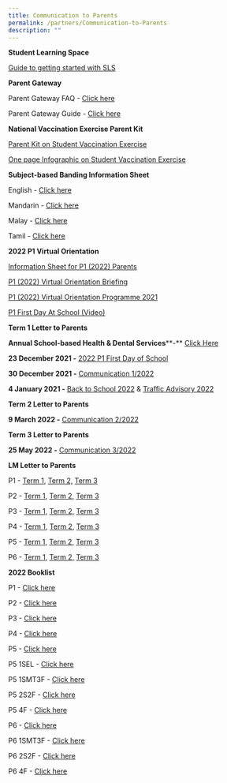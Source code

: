 ```yaml
---
title: Communication to Parents
permalink: /partners/Communication-to-Parents
description: ""
---
```

**Student Learning Space**

[Guide to getting started with SLS](/files/Annexes%20to%20Letter%20to%20Parents.pdf)

  

**Parent Gateway**

Parent Gateway FAQ - [Click here](/files/Annexes%20to%20Letter%20to%20Parents.pdf)

Parent Gateway Guide - [Click here](/files/Parents%20Gateway%20User%20Guide.pdf)

  

**National Vaccination Exercise Parent Kit**

[Parent Kit on Student Vaccination Exercise](/files/Resource%202%20Parent%20Kit%20on%20Student%20Vaccination%20Exercise.pdf)

[One page Infographic on Student Vaccination Exercise](/files/Resource%203%20One%20page%20Infographic%20on%20Student%20Vaccination%20Exercise.pdf)

  

**Subject-based Banding Information Sheet**

English - [Click here](https://ngeeannpri.moe.edu.sg/qql/slot/u501/2021/Jan/1.%20MOE_SBB_ENG_revised%201%20Mar%202018.pdf)

Mandarin - [Click here](https://ngeeannpri.moe.edu.sg/qql/slot/u501/2021/Jan/2.%20MOE_SBB_CHI_revised%201%20Mar%202018.pdf)

Malay - [Click here](https://ngeeannpri.moe.edu.sg/qql/slot/u501/2021/Jan/3.%20MOE_SBB_ML_revised%201%20Mar%202018.pdf)

Tamil - [Click here](https://ngeeannpri.moe.edu.sg/qql/slot/u501/2021/Jan/4.%20MOE_SBB_TL_revised%201%20Mar%202018.pdf)

**2022 P1 Virtual Orientation**  

[Information Sheet for P1 (2022) Parents](https://ngeeannpri.moe.edu.sg/qql/slot/u501/2021/P1%202022/Information%20Sheet%20for%20P12022%20Parents.pdf)

[P1 (2022) Virtual Orientation Briefing](https://ngeeannpri.moe.edu.sg/qql/slot/u501/2021/P1%202022/P1%202022%20Virtual%20Orientation%20Briefing.pdf)

[P1 (2022) Virtual Orientation Programme 2021](https://ngeeannpri.moe.edu.sg/qql/slot/u501/2021/P1%202022/P1%202022%20Virtual%20Orientation%20Programme%202021.pdf)

[P1 First Day At School (Video)](https://youtu.be/kmaG_Po7QwE)

  

**Term 1 Letter to Parents**

**Annual School-based Health & Dental Services****\-** [Click Here](https://ngeeannpri.moe.edu.sg/qql/slot/u501/2022/Jan/22.12.21_Letter%20to%20P1%20Parents_Final_v0.1.pdf)

**23 December 2021 -** [2022 P1 First Day of School](https://ngeeannpri.moe.edu.sg/qql/slot/u501/2022/Jan/P1%202022%20Welcome%20Letter.pdf)

**30 December 2021 -** [Communication 1/2022](https://ngeeannpri.moe.edu.sg/qql/slot/u501/2022/Jan/2022%20Term%201%20Letter%20to%20Parents.pdf)

**4 January 2021 -** [Back to School 2022](https://ngeeannpri.moe.edu.sg/qql/slot/u501/2022/Jan/Back%20to%20School%202022.pdf) & [Traffic Advisory 2022](https://ngeeannpri.moe.edu.sg/qql/slot/u501/2022/Jan/Traffic%20Advisory%202022.pdf)

  

**Term 2 Letter to Parents**

**9 March 2022 -** [Communication 2/2022](https://ngeeannpri.moe.edu.sg/qql/slot/u501/2022/Term%202/2022%20Term%202%20Letter%20to%20Parents.pdf)

  

**Term 3 Letter to Parents**

**25 May 2022 -** [Communication 3/2022](https://ngeeannpri.moe.edu.sg/qql/slot/u501/2022/Term%202/Term%203%20Letter%20to%20Parent%202022.pdf)

  

**LM Letter to Parents**

P1 - [Term 1](https://ngeeannpri.moe.edu.sg/qql/slot/u501/2022/LM/Term%201/P1%20Term%201%20Level%20Letter%202022.pdf), [Term 2,](https://ngeeannpri.moe.edu.sg/qql/slot/u501/2022/LM/Term%202/P1%20Term%202%20Level%20Letter%202022_edited.pdf) [Term 3](https://ngeeannpri.moe.edu.sg/qql/slot/u501/2022/LM/Term%203/P1%20Term%203%20Level%20Letter%202022.pdf)

P2 - [Term 1](https://ngeeannpri.moe.edu.sg/qql/slot/u501/2022/LM/Term%201/P2%20Term%201%20Level%20Letter%202022.pdf), [Term 2,](https://ngeeannpri.moe.edu.sg/qql/slot/u501/2022/LM/Term%202/P2%20Term%202%20Level%20Letter%202022_edited.pdf) [Term 3](https://ngeeannpri.moe.edu.sg/qql/slot/u501/2022/LM/Term%203/P2%20Term%203%20Level%20Letter%202022.pdf)

P3 - [Term 1](https://ngeeannpri.moe.edu.sg/qql/slot/u501/2022/LM/Term%201/P3%20Term%201%20Level%20Letter%202022.pdf), [Term 2,](https://ngeeannpri.moe.edu.sg/qql/slot/u501/2022/LM/Term%202/P3%20Term%202%20Level%20Letter%202022.pdf) [Term 3](https://ngeeannpri.moe.edu.sg/qql/slot/u501/2022/LM/Term%203/P3%20Term%203%20Level%20Letter%202022.pdf)

P4 - [Term 1](https://ngeeannpri.moe.edu.sg/qql/slot/u501/2022/LM/Term%201/P4%20Term%201%20Level%20Letter%202022.pdf), [Term 2,](https://ngeeannpri.moe.edu.sg/qql/slot/u501/2022/LM/Term%202/P4%20Term%202%20Level%20Letter%202022.pdf) [Term 3](https://ngeeannpri.moe.edu.sg/qql/slot/u501/2022/LM/Term%203/P4%20Term%203%20Level%20Letter%202022.pdf)

P5 - [Term 1](https://ngeeannpri.moe.edu.sg/qql/slot/u501/2022/LM/Term%201/P5%20Term%201%20Level%20Letter%202022.pdf), [Term 2,](https://ngeeannpri.moe.edu.sg/qql/slot/u501/2022/LM/Term%202/P5%20Term%202%20Level%20Letter%202022.pdf) [Term 3](https://ngeeannpri.moe.edu.sg/qql/slot/u501/2022/LM/Term%203/P5%20Term%203%20Level%20Letter%202022.pdf)

P6 - [Term 1](https://ngeeannpri.moe.edu.sg/qql/slot/u501/2022/LM/Term%201/P6%20Term%201%20Level%20Letter%202022.pdf), [Term 2,](https://ngeeannpri.moe.edu.sg/qql/slot/u501/2022/LM/Term%202/P6%20Term%202%20Level%20Letter%202022.pdf) [Term 3](https://ngeeannpri.moe.edu.sg/qql/slot/u501/2022/LM/Term%203/P6%20Term%203%20Level%20Letter%202022.pdf)

  

**2022 Booklist**  

P1 - [Click here](https://ngeeannpri.moe.edu.sg/qql/slot/u501/2021/Booklist/Ngee%20Ann%20Booklist%202022%20Primary%201%2009.11.pdf)  

P2 - [Click here](https://ngeeannpri.moe.edu.sg/qql/slot/u501/2021/Booklist/Ngee%20Ann%20Booklist%202022%20Primary%202%2014.11.pdf)

P3 - [Click here](https://ngeeannpri.moe.edu.sg/qql/slot/u501/2021/Booklist/Ngee%20Ann%20Booklist%202022%20Primary%203%2014.11.pdf)

P4 - [Click here](https://ngeeannpri.moe.edu.sg/qql/slot/u501/2021/Booklist/Ngee%20Ann%20Booklist%202022%20Primary%204%2014.11.pdf)

P5 - [Click here](https://ngeeannpri.moe.edu.sg/qql/slot/u501/2021/Booklist/Ngee%20Ann%20Booklist%202022%20Primary%205%2017.11.pdf)

P5 1SEL - [Click here](https://ngeeannpri.moe.edu.sg/qql/slot/u501/2021/Booklist/Ngee%20Ann%20Booklist%202022%20Primary%205%201SEL3F%2017.11.pdf)

P5 1SMT3F - [Click here](https://ngeeannpri.moe.edu.sg/qql/slot/u501/2021/Booklist/Ngee%20Ann%20Booklist%202022%20Primary%205%201SMT3F%2017.11.pdf)

P5 2S2F - [Click here](https://ngeeannpri.moe.edu.sg/qql/slot/u501/2021/Booklist/Ngee%20Ann%20Booklist%202022%20Primary%205%202S2F%2017.11.pdf)

P5 4F - [Click here](https://ngeeannpri.moe.edu.sg/qql/slot/u501/2021/Booklist/Ngee%20Ann%20Booklist%202022%20Primary%205%204F%2017.11.pdf)

P6 - [Click here](https://ngeeannpri.moe.edu.sg/qql/slot/u501/2021/Booklist/Ngee%20Ann%20Booklist%202022%20Primary%206%2014.11.pdf)

P6 1SMT3F - [Click here](https://ngeeannpri.moe.edu.sg/qql/slot/u501/2021/Booklist/Ngee%20Ann%20Booklist%202022%20Primary%206%201SMT3F%2014.11.pdf)

P6 2S2F - [Click here](https://ngeeannpri.moe.edu.sg/qql/slot/u501/2021/Booklist/Ngee%20Ann%20Booklist%202022%20Primary%206%202S2F%2014.11.pdf)

P6 4F - [Click here](https://ngeeannpri.moe.edu.sg/qql/slot/u501/2021/Booklist/Ngee%20Ann%20Booklist%202022%20Primary%206%204F%2014.11.pdf)